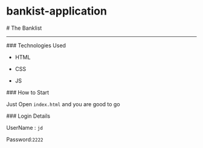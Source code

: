 # bankist-application
# The Banklist

---

### Technologies Used

- HTML
  
- CSS
  
- JS
  

### How to Start

Just Open ```index.html``` and you are good to go

### Login Details

UserName : ```jd```

Password:```2222```
